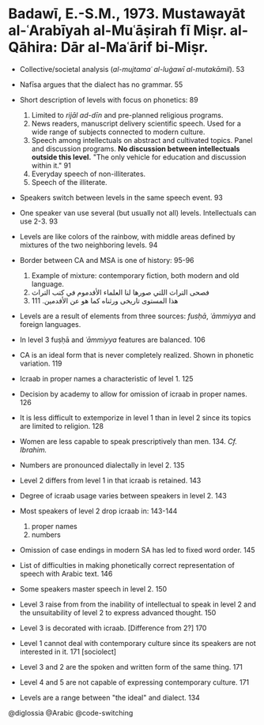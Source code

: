 # Badawī, E.-S.M., 1973. Mustawayāt al-ʿArabīyah al-Muʿāṣirah fī Miṣr. al-Qāhira: Dār al-Maʿārif bi-Miṣr. 

- Collective/societal analysis (*al-mujtamaʿ al-luġawī al-mutakāmil*). 53

- Nafīsa argues that the dialect has no grammar. 55

- Short description of levels with focus on phonetics: 89
  1. Limited to *rijāl ad-dīn* and pre-planned religious programs.
  2. News readers, manuscript delivery scientific speech. Used for a wide range of subjects connected to modern culture.
  3. Speech among intellectuals on abstract and cultivated topics. Panel and discussion programs. **No discussion between intellectuals outside this level.** "The only vehicle for education and discussion within it." 91
  4. Everyday speech of non-illiterates.
  5. Speech of the illiterate.
	
- Speakers switch between levels in the same speech event. 93

- One speaker van use several (but usually not all) levels. Intellectuals can use 2-3. 93

- Levels are like colors of the rainbow, with middle areas defined by mixtures of the two neighboring levels. 94

- Border between CA and MSA is one of history: 95-96
  1. Example of mixture: contemporary fiction, both modern and old language. 
  2. فصحى التراث اللتي صورها لنا العلماء الأقدموم في كتب التراث 
  2. هذا المستوى تاريخى ورثناه كما هو عن الأقدمين. 111

- Levels are a result of elements from three sources: *fusḥā*, *ʿāmmiyya* and foreign languages.

- In level 3 fuṣḥā and *ʿāmmiyya* features are balanced. 106

- CA is an ideal form that is never completely realized. Shown in phonetic variation. 119

- Icraab in proper names a characteristic of  level 1. 125

- Decision by academy to allow for omission of icraab in proper names. 126

- It is less difficult to extemporize in  level 1 than in level 2 since its topics are limited to religion. 128

- Women are less capable to speak prescriptively than men. 134. *Cf. Ibrahim.*

- Numbers are pronounced dialectally in level 2. 135

- Level 2 differs from level 1 in that icraab is retained.  143

- Degree of icraab usage varies between speakers in level 2. 143

- Most speakers of level 2 drop icraab in: 143-144
  1. proper names
  2. numbers

- Omission of case endings in modern SA has led to fixed word order. 145

- List of difficulties in making phonetically correct representation of speech with Arabic text. 146

- Some speakers master speech in level 2. 150

- Level 3 raise from from the inability of intellectual to speak in level 2 and the unsuitability of level 2 to express advanced thought. 150

- Level 3 is decorated with icraab. [Difference from  2?] 170

- Level 1 cannot deal with contemporary culture since its speakers are not interested in it. 171 [sociolect]

- Level 3 and 2 are the spoken and written form of the same thing. 171

- Level 4 and 5 are not capable of expressing contemporary culture. 171

- Levels are a range between "the ideal" and dialect. 134

@diglossia
@Arabic
@code-switching
